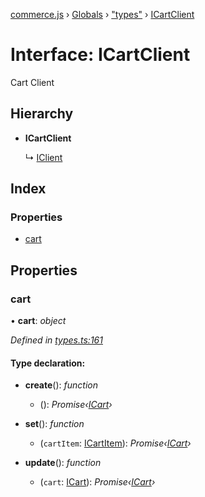 [commerce.js](../README.md) › [Globals](../globals.md) › ["types"](../modules/_types_.md) › [ICartClient](_types_.icartclient.md)

# Interface: ICartClient

Cart Client

## Hierarchy

* **ICartClient**

  ↳ [IClient](_types_.iclient.md)

## Index

### Properties

* [cart](_types_.icartclient.md#cart)

## Properties

###  cart

• **cart**: *object*

*Defined in [types.ts:161](https://github.com/shopjs/commerce.js/blob/bcd2ce3/src/types.ts#L161)*

#### Type declaration:

* **create**(): *function*

  * (): *Promise‹[ICart](_types_.icart.md)›*

* **set**(): *function*

  * (`cartItem`: [ICartItem](_types_.icartitem.md)): *Promise‹[ICart](_types_.icart.md)›*

* **update**(): *function*

  * (`cart`: [ICart](_types_.icart.md)): *Promise‹[ICart](_types_.icart.md)›*
